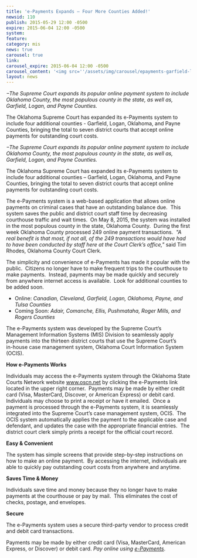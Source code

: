```yaml
---
title: 'e-Payments Expands – Four More Counties Added!'
newsid: 110
publish: 2015-05-29 12:00 -0500
expire: 2015-06-04 12:00 -0500
system: 
feature: 
category: mis
news: true
carousel: true
link: 
carousel_expire: 2015-06-04 12:00 -0500
carousel_content: '<img src=''/assets/img/carousel/epayments-garfield-logan-oklahoma-payne.jpg'' alt=''ePayments now available in Garfield, Logan, Oklahoma and Payne Counties'' />'
layout: news
---
```

<p><em>−The Supreme Court expands its popular online payment system to include Oklahoma County, the most populous county in the state, as well as, Garfield, Logan, and Payne Counties.</em></p><p>The Oklahoma Supreme Court has expanded its e-Payments system to include four additional counties - Garfield, Logan, Oklahoma, and Payne Counties, bringing the total to seven district courts that accept online payments for outstanding court costs.</p>
 <!--more-->
<p><em>&#8722;The Supreme Court expands its popular online payment system to include Oklahoma County, the most populous county in the state, as well as, Garfield, Logan, and Payne Counties.</em></p><p>The Oklahoma Supreme Court has expanded its e-Payments system to include four additional counties – Garfield, Logan, Oklahoma, and Payne Counties, bringing the total to seven district courts that accept online payments for outstanding court costs.</p><p>The e-Payments system is a web-based application that allows online payments on criminal cases that have an outstanding balance due.&nbsp; This system saves the public and district court staff time by decreasing courthouse traffic and wait times.&nbsp; On May 8, 2015, the system was installed in the most populous county in the state, Oklahoma County.&nbsp; During the first week Oklahoma County processed 249 online payment transactions.&nbsp; <em>"A real benefit is that most, if not all, of the 249 transactions would have had to have been conducted by staff here at the Court Clerk’s office,"</em> said Tim Rhodes, Oklahoma County Court Clerk.</p><p>The simplicity and convenience of e-Payments has made it popular with the public.&nbsp; Citizens no longer have to make frequent trips to the courthouse to make payments.&nbsp; Instead, payments may be made quickly and securely from anywhere internet access is available.&nbsp; Look for additional counties to be added soon.</p><ul><li>Online: <em>Canadian, Cleveland, Garfield, Logan, Oklahoma, Payne, and Tulsa Counties</em></li><li>Coming Soon: <em>Adair, Comanche, Ellis, Pushmataha, Roger Mills, and Rogers Counties </em></li></ul><p>The e-Payments system was developed by the Supreme Court’s Management Information Systems (MIS) Division to seamlessly apply payments into the thirteen district courts that use the Supreme Court’s <br>in-house case management system, Oklahoma Court Information System (OCIS).</p><p><strong>How e-Payments Works</strong></p><p>Individuals may access the e-Payments system through the Oklahoma State Courts Network website <a href="http://www.oscn.net">www.oscn.net</a> by clicking the e-Payments link located in the upper right corner.&nbsp; Payments may be made by either credit card (Visa, MasterCard, Discover, or American Express) or debit card.&nbsp; Individuals may choose to print a receipt or have it emailed.&nbsp; Once a payment is processed through the e-Payments system, it is seamlessly integrated into the Supreme Court’s case management system, OCIS.&nbsp; The OCIS system automatically applies the payment to the applicable case and defendant, and updates the case with the appropriate financial entries.&nbsp; The district court clerk simply prints a receipt for the official court record.</p><p><strong>Easy &amp; Convenient</strong></p><p>The system has simple screens that provide step-by-step instructions on how to make an online payment.&nbsp; By accessing the internet, individuals are able to quickly pay outstanding court costs from anywhere and anytime.</p><p><strong>Saves Time &amp; Money</strong></p><p>Individuals save time and money because they no longer have to make payments at the courthouse or pay by mail.&nbsp; This eliminates the cost of checks, postage, and envelopes.</p><p><strong>Secure</strong></p><p>The e-Payments system uses a secure third-party vendor to process credit and debit card transactions. </p><p>Payments may be made by either credit card (Visa, MasterCard, American Express, or Discover) or debit card. <em>Pay online using </em><a href="https://www.oscn.net/epayments/"><em>e-Payments</em></a>.</p>